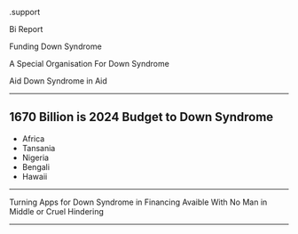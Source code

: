 .support


Bi Report


Funding Down Syndrome

A Special Organisation For Down Syndrome

Aid Down Syndrome in Aid


------
1670 Billion is 2024
Budget to Down Syndrome
-------

- Africa
- Tansania
- Nigeria
- Bengali
- Hawaii

----------

Turning Apps for
Down Syndrome in Financing
Avaible With No Man in Middle
or Cruel Hindering

---------

